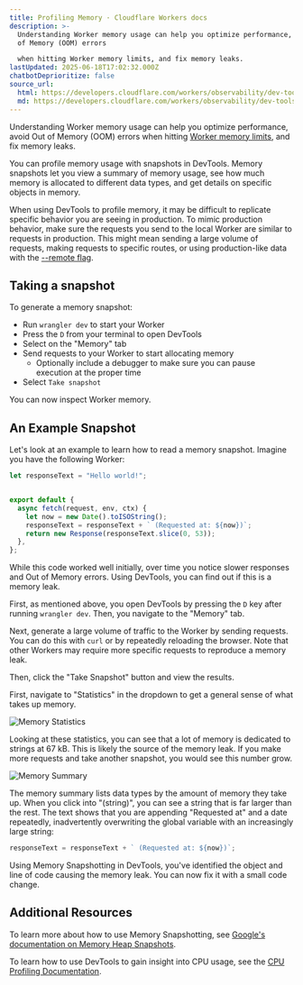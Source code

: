 ```yaml
---
title: Profiling Memory · Cloudflare Workers docs
description: >-
  Understanding Worker memory usage can help you optimize performance, avoid Out
  of Memory (OOM) errors

  when hitting Worker memory limits, and fix memory leaks.
lastUpdated: 2025-06-18T17:02:32.000Z
chatbotDeprioritize: false
source_url:
  html: https://developers.cloudflare.com/workers/observability/dev-tools/memory-usage/
  md: https://developers.cloudflare.com/workers/observability/dev-tools/memory-usage/index.md
---
```


Understanding Worker memory usage can help you optimize performance, avoid Out of Memory (OOM) errors when hitting [Worker memory limits](https://developers.cloudflare.com/workers/platform/limits/#memory), and fix memory leaks.

You can profile memory usage with snapshots in DevTools. Memory snapshots let you view a summary of memory usage, see how much memory is allocated to different data types, and get details on specific objects in memory.

When using DevTools to profile memory, it may be difficult to replicate specific behavior you are seeing in production. To mimic production behavior, make sure the requests you send to the local Worker are similar to requests in production. This might mean sending a large volume of requests, making requests to specific routes, or using production-like data with the [--remote flag](https://developers.cloudflare.com/workers/development-testing/#remote-bindings).

## Taking a snapshot

To generate a memory snapshot:

* Run `wrangler dev` to start your Worker
* Press the `D` from your terminal to open DevTools
* Select on the "Memory" tab
* Send requests to your Worker to start allocating memory
  * Optionally include a debugger to make sure you can pause execution at the proper time
* Select `Take snapshot`

You can now inspect Worker memory.

## An Example Snapshot

Let's look at an example to learn how to read a memory snapshot. Imagine you have the following Worker:

```js
let responseText = "Hello world!";


export default {
  async fetch(request, env, ctx) {
    let now = new Date().toISOString();
    responseText = responseText + ` (Requested at: ${now})`;
    return new Response(responseText.slice(0, 53));
  },
};
```

While this code worked well initially, over time you notice slower responses and Out of Memory errors. Using DevTools, you can find out if this is a memory leak.

First, as mentioned above, you open DevTools by pressing the `D` key after running `wrangler dev`. Then, you navigate to the "Memory" tab.

Next, generate a large volume of traffic to the Worker by sending requests. You can do this with `curl` or by repeatedly reloading the browser. Note that other Workers may require more specific requests to reproduce a memory leak.

Then, click the "Take Snapshot" button and view the results.

First, navigate to "Statistics" in the dropdown to get a general sense of what takes up memory.

![Memory Statistics](https://developers.cloudflare.com/_astro/memory-stats.BkZs-j29_ZMXg51.webp)

Looking at these statistics, you can see that a lot of memory is dedicated to strings at 67 kB. This is likely the source of the memory leak. If you make more requests and take another snapshot, you would see this number grow.

![Memory Summary](https://developers.cloudflare.com/_astro/memory-summary.CPf4-TMr_gcOCJ.webp)

The memory summary lists data types by the amount of memory they take up. When you click into "(string)", you can see a string that is far larger than the rest. The text shows that you are appending "Requested at" and a date repeatedly, inadvertently overwriting the global variable with an increasingly large string:

```js
responseText = responseText + ` (Requested at: ${now})`;
```

Using Memory Snapshotting in DevTools, you've identified the object and line of code causing the memory leak. You can now fix it with a small code change.

## Additional Resources

To learn more about how to use Memory Snapshotting, see [Google's documentation on Memory Heap Snapshots](https://developer.chrome.com/docs/devtools/memory-problems/heap-snapshots).

To learn how to use DevTools to gain insight into CPU usage, see the [CPU Profiling Documentation](https://developers.cloudflare.com/workers/observability/dev-tools/cpu-usage/).
